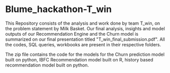 # Blume_hackathon-T_win
This Repository consists of the analysis and work done by team T_win, on the problem statement by Milk Basket.
Our final analysis, insights and model outputs of our Recommendation Engine and the Churn model is summarized on our final presentation titled "T_win_final_submission.pdf". 
All the codes, SQL queries, workbooks are present in their respective folders.


The zip file contains the code for the models for the Churn prediction model built on python, IBFC Recommendation model built on R,
history based recommendation model built on python.
